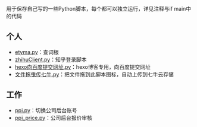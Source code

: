 用于保存自己写的一些Python脚本，每个都可以独立运行，详见注释与if main中的代码

## 个人
- [etyma.py](src/etyma.py)：查词根
- [zhihuClient.py](src/zhihuClient.py)：知乎登录脚本
- [hexo向百度提交网址.py](src/hexo向百度提交网址.py)：hexo博客专用，向百度提交网址
- [文件拖曳传七牛.py](src/文件拖曳传七牛.py)：把文件拖到此脚本图标，自动上传到七牛云存储


## 工作
- [ppi.py](src/ppi.py)：切换公司后台账号
- [ppi_price.py](src/ppi_price.py)：公司后台报价审核
